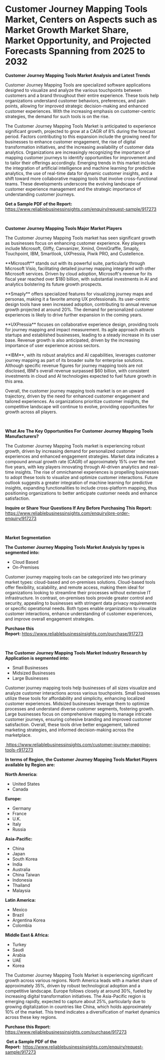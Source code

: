 <p><h1>Customer Journey Mapping Tools Market, Centers on Aspects such as Market Growth Market Share, Market Opportunity, and Projected Forecasts Spanning from 2025 to 2032</h1></p><p><strong>Customer Journey Mapping Tools Market Analysis and Latest Trends</strong></p>
<p><p>Customer Journey Mapping Tools are specialized software applications designed to visualize and analyze the various touchpoints between customers and a brand throughout their entire experience. These tools help organizations understand customer behaviors, preferences, and pain points, allowing for improved strategic decision-making and enhanced customer experiences. With the increasing emphasis on customer-centric strategies, the demand for such tools is on the rise.</p><p>The Customer Journey Mapping Tools Market is anticipated to experience significant growth, projected to grow at a CAGR of 8% during the forecast period. Factors contributing to this expansion include the growing need for businesses to enhance customer engagement, the rise of digital transformation initiatives, and the increasing availability of customer data analytics. Organizations are increasingly recognizing the importance of mapping customer journeys to identify opportunities for improvement and to tailor their offerings accordingly. Emerging trends in this market include the integration of artificial intelligence and machine learning for predictive analytics, the use of real-time data for dynamic customer insights, and a shift toward more collaborative mapping tools that involve cross-functional teams. These developments underscore the evolving landscape of customer experience management and the strategic importance of understanding customer journeys.</p></p>
<p><strong>Get a Sample PDF of the Report:&nbsp;</strong> <a href="https://www.reliablebusinessinsights.com/enquiry/request-sample/917273?utm_campaign=3539&utm_medium=2&utm_source=Github&utm_content=ia&utm_term=17042025&utm_id=customer-journey-mapping-tools">https://www.reliablebusinessinsights.com/enquiry/request-sample/917273</a></p>
<p>&nbsp;</p>
<p><strong>Customer Journey Mapping Tools Major Market Players</strong></p>
<p><p>The Customer Journey Mapping Tools market has seen significant growth as businesses focus on enhancing customer experience. Key players include Microsoft, Gliffy, Canvanizer, Xmind, OmniGraffle, Smaply, Touchpoint, IBM, Smartlook, UXPressia, Piwik PRO, and Custellence.</p><p>**Microsoft** stands out with its powerful suite, particularly through Microsoft Visio, facilitating detailed journey mapping integrated with other Microsoft services. Driven by cloud adoption, Microsoft's revenue for its fiscal year reached over $180 billion, with substantial investments in AI and analytics bolstering its future growth prospects.</p><p>**Smaply** offers specialized features for visualizing journey maps and personas, making it a favorite among UX professionals. Its user-centric design tools have seen increased adoption, contributing to annual revenue growth projected at around 20%. The demand for personalized customer experiences is likely to drive further expansion in the coming years.</p><p>**UXPressia** focuses on collaborative experience design, providing tools for journey mapping and impact measurement. Its agile approach attracts startups and established businesses, leading to a steady increase in its user base. Revenue growth is also anticipated, driven by the increasing importance of user experience across sectors.</p><p>**IBM**, with its robust analytics and AI capabilities, leverages customer journey mapping as part of its broader suite for enterprise solutions. Although specific revenue figures for journey mapping tools are not disclosed, IBM's overall revenue surpassed $60 billion, with consistent investments in cloud and AI technologies expected to fuel future growth in this area.</p><p>Overall, the customer journey mapping tools market is on an upward trajectory, driven by the need for enhanced customer engagement and tailored experiences. As organizations prioritize customer insights, the competitive landscape will continue to evolve, providing opportunities for growth across all players.</p></p>
<p>&nbsp;</p>
<p><strong>What Are The Key Opportunities For Customer Journey Mapping Tools Manufacturers?</strong></p>
<p><p>The Customer Journey Mapping Tools market is experiencing robust growth, driven by increasing demand for personalized customer experiences and enhanced engagement strategies. Market data indicates a compound annual growth rate (CAGR) of approximately 15% over the next five years, with key players innovating through AI-driven analytics and real-time insights. The rise of omnichannel experiences is propelling businesses to adopt these tools to visualize and optimize customer interactions. Future outlook suggests a greater integration of machine learning for predictive insights, expanding functionalities to include cross-platform mapping, thus positioning organizations to better anticipate customer needs and enhance satisfaction.</p></p>
<p><strong>Inquire or Share Your Questions If Any Before Purchasing This Report:</strong> <a href="https://www.reliablebusinessinsights.com/enquiry/pre-order-enquiry/917273?utm_campaign=3539&utm_medium=2&utm_source=Github&utm_content=ia&utm_term=17042025&utm_id=customer-journey-mapping-tools">https://www.reliablebusinessinsights.com/enquiry/pre-order-enquiry/917273</a></p>
<p>&nbsp;</p>
<p><strong>Market Segmentation</strong></p>
<p><strong>The Customer Journey Mapping Tools Market Analysis by types is segmented into:</strong></p>
<p><ul><li>Cloud Based</li><li>On-Premises</li></ul></p>
<p><p>Customer journey mapping tools can be categorized into two primary market types: cloud-based and on-premises solutions. Cloud-based tools offer flexibility, scalability, and remote access, making them ideal for organizations looking to streamline their processes without extensive IT infrastructure. In contrast, on-premises tools provide greater control and security, appealing to businesses with stringent data privacy requirements or specific operational needs. Both types enable organizations to visualize customer interactions, enhance understanding of customer experiences, and improve overall engagement strategies.</p></p>
<p><strong>Purchase this Report:&nbsp;</strong><a href="https://www.reliablebusinessinsights.com/purchase/917273?utm_campaign=3539&utm_medium=2&utm_source=Github&utm_content=ia&utm_term=17042025&utm_id=customer-journey-mapping-tools">https://www.reliablebusinessinsights.com/purchase/917273</a></p>
<p>&nbsp;</p>
<p><strong>The Customer Journey Mapping Tools Market Industry Research by Application is segmented into:</strong></p>
<p><ul><li>Small Businesses</li><li>Midsized Businesses</li><li>Large Businesses</li></ul></p>
<p><p>Customer journey mapping tools help businesses of all sizes visualize and analyze customer interactions across various touchpoints. Small businesses utilize these tools for affordability and simplicity, enhancing localized customer experiences. Midsized businesses leverage them to optimize processes and understand diverse customer segments, fostering growth. Large businesses focus on comprehensive mapping to manage intricate customer journeys, ensuring cohesive branding and improved customer satisfaction. Overall, these tools drive better engagement, tailored marketing strategies, and informed decision-making across the marketplace.</p></p>
<p><a href="https://www.reliablebusinessinsights.com/customer-journey-mapping-tools-r917273?utm_campaign=3539&utm_medium=2&utm_source=Github&utm_content=ia&utm_term=17042025&utm_id=customer-journey-mapping-tools">&nbsp;https://www.reliablebusinessinsights.com/customer-journey-mapping-tools-r917273</a></p>
<p><strong>In terms of Region, the Customer Journey Mapping Tools Market Players available by Region are:</strong></p>
<p>
    <p> <strong> North America: </strong>
        <ul>
            <li>United States</li>
            <li>Canada</li>
        </ul>
        </p> 
    <p> <strong> Europe: </strong>
        <ul>
            <li>Germany</li>
            <li>France</li>
            <li>U.K.</li>
            <li>Italy</li>
            <li>Russia</li>
        </ul>
        </p> 
    <p> <strong> Asia-Pacific: </strong>
        <ul>
            <li>China</li>
            <li>Japan</li>
            <li>South Korea</li>
            <li>India</li>
            <li>Australia</li>
            <li>China Taiwan</li>
            <li>Indonesia</li>
            <li>Thailand</li>
            <li>Malaysia</li>
        </ul>
        </p> 
    <p> <strong> Latin America: </strong>
        <ul>
            <li>Mexico</li>
            <li>Brazil</li>
            <li>Argentina Korea</li>
            <li>Colombia</li>
        </ul>
        </p> 
    <p> <strong> Middle East & Africa: </strong>
        <ul>
            <li>Turkey</li>
            <li>Saudi</li>
            <li>Arabia</li>
            <li>UAE</li>
            <li>Korea</li>
        </ul>
    </p>
    </p>
<p><p>The Customer Journey Mapping Tools Market is experiencing significant growth across various regions. North America leads with a market share of approximately 35%, driven by robust technological adoption and a competitive landscape. Europe follows closely at around 30%, fueled by increasing digital transformation initiatives. The Asia-Pacific region is emerging rapidly, expected to capture about 25%, particularly due to growing digitalization in countries like China, which holds approximately 10% of the market. This trend indicates a diversification of market dynamics across these key regions.</p></p>
<p><strong>Purchase this Report: </strong><a href="https://www.reliablebusinessinsights.com/purchase/917273?utm_campaign=3539&utm_medium=2&utm_source=Github&utm_content=ia&utm_term=17042025&utm_id=customer-journey-mapping-tools">https://www.reliablebusinessinsights.com/purchase/917273</a></p>
<p>&nbsp;<strong>Get a Sample PDF of the Report:&nbsp;&nbsp;</strong><a href="https://www.reliablebusinessinsights.com/enquiry/request-sample/917273?utm_campaign=3539&utm_medium=2&utm_source=Github&utm_content=ia&utm_term=17042025&utm_id=customer-journey-mapping-tools">https://www.reliablebusinessinsights.com/enquiry/request-sample/917273</a></p>
<p><strong></strong></p>
<p><p></p><p></p><p></p></p>